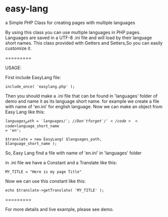 easy-lang
=========

a Simple PHP Class for creating pages with multiple languages 

By using this class you can use multiple languages in PHP pages.
Languages are saved in a UTF-8 .ini file and will load by their language short names.
This class provided with Getters and Setters,So you can easily customize it.

=========

USAGE:

First include EasyLang file:

<code>include_once( 'easylang.php' );</code>

Then you should make a .ini file that can be found in 'languages' folder of demo and name it as its language short
name. for example we create a file with name of 'en.ini' for english language.
Now we can make an object from Easy Lang like this:

<code>$languages_path = 'languages/'; // Don't forget '/'</code>
<code>$language_short_name = 'en';</code>

<code>$translate = new EasyLang( $languages_path, $language_short_name );</code>

So, Easy Lang find a file with name of 'en.ini' in 'languages' folder

in .ini file we have a Constant and a Translate like this:

<code>MY_TITLE = "Here is my page Title"</code>

Now we can use this constant like this:

<code>echo $translate->getTranslate( 'MY_TITLE' );</code>

=========

For more details and live example, please see demo.
